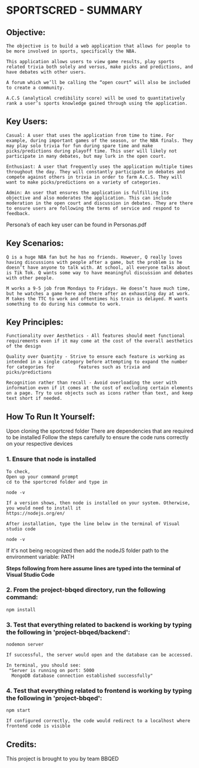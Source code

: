 # SPORTSCRED - SUMMARY

## Objective:
    The objective is to build a web application that allows for people to be more involved in sports, specifically the NBA.
    
    This application allows users to view game results, play sports related trivia both solely and versus, make picks and predictions, and have debates with other users. 
    
    A forum which we’ll be calling the “open court” will also be included to create a community. 
    
    A.C.S (analytical credibility score) will be used to quantitatively rank a user’s sports knowledge gained through using the application.

## Key Users:

    Casual: A user that uses the application from time to time. For example, during important games of the season, or the NBA finals. They may play solo trivia for fun during spare time and make picks/predictions during playoff time. This user will likely not participate in many debates, but may lurk in the open court.

    Enthusiast: A user that frequently uses the application multiple times throughout the day. They will constantly participate in debates and compete against others in trivia in order to farm A.C.S. They will want to make picks/predictions on a variety of categories.

    Admin: An user that ensures the application is fulfilling its objective and also moderates the application. This can include moderation in the open court and discussion in debates. They are there to ensure users are following the terms of service and respond to feedback.

Persona’s of each key user can be found in Personas.pdf

## Key Scenarios:

    Q is a huge NBA fan but he has no friends. However, Q really loves having discussions with people after a game, but the problem is he doesn’t have anyone to talk with. At school, all everyone talks about is Tik Tok. Q wants some way to have meaningful discussion and debates with other people.
    
    M works a 9-5 job from Mondays to Fridays. He doesn’t have much time, but he watches a game here and there after an exhausting day at work. M takes the TTC to work and oftentimes his train is delayed. M wants something to do during his commute to work.

## Key Principles:

    Functionality over Aesthetics - All features should meet functional requirements even if it may come at the cost of the overall aesthetics of the design
    
    Quality over Quantity - Strive to ensure each feature is working as intended in a single category before attempting to expand the number for categories for         features such as trivia and picks/predictions
    
    Recognition rather than recall - Avoid overloading the user with information even if it comes at the cost of excluding certain elements on a page. Try to use objects such as icons rather than text, and keep text short if needed.


## How To Run It Yourself:

Upon cloning the sportcred folder
There are dependencies that are required to be installed
Follow the steps carefully to ensure the code runs correctly on your respective devices

### 1. Ensure that node is installed
    
    To check,
    Open up your command prompt
    cd to the sportcred folder and type in
    
    node -v

    If a version shows, then node is installed on your system. Otherwise, you would need to install it 
    https://nodejs.org/en/

    After installation, type the line below in the terminal of Visual studio code

    node -v 

If it's not being recognized then add the nodeJS folder path to the environment variable: PATH

**Steps following from here assume lines are typed into the terminal of Visual Studio Code**

### 2. From the project-bbqed directory, run the following command:
    
    npm install

### 3. Test that everything related to backend is working by typing the following in 'project-bbqed/backend':
    
    nodemon server
     
    If successful, the server would open and the database can be accessed. 
    
    In terminal, you should see:
     "Server is running on port: 5000
      MongoDB database connection established successfully"
      
### 4. Test that everything related to frontend is working by typing the following in 'project-bbqed':
    
    npm start 
     
    If configured correctly, the code would redirect to a localhost where frontend code is visible

## Credits:
This project is brought to you by team BBQED

